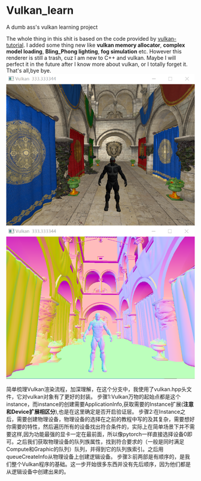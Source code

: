 # Vulkan_learn
A dumb ass's vulkan learning project

The whole thing in this shit is based on the code provided by [vulkan-tutorial](https://vulkan-tutorial.com/Introduction).
I added some thing new like **vulkan memory allocator**, **complex model loading**, **Bling_Phong lighting**, **fog simulation** etc. However this renderer is still a trash, cuz I am new to C++ and vulkan. Maybe I will perfect it in the future after I know more about vulkan, or I totally forget it. That's all,bye bye.
![color_visible](asset/color_visible.png)
![normal_visible](asset/normal_visible.png)

简单梳理Vulkan渲染流程，加深理解，在这个分支中，我使用了vulkan.hpp头文件，它对vulkan对象有了更好的封装。
步骤1:Vulkan万物的起始点都是这个instance，而instance的创建需要ApplicationInfo,获取需要的Instance扩展(**注意和Device扩展相区分**),也是在这里确定是否开启验证层。
步骤2:在Instance之后，需要创建物理设备，物理设备的选择在之前的教程中写的及其复杂，需要想好你需要的特性，然后遍历所有的设备找出符合条件的，实际上在简单场景下并不需要这样,因为功能最强的显卡一定在最前面，所以像pytorch一样直接选择设备0即可。之后我们获取物理设备的队列族属性，找到符合要求的（一般是同时满足Compute和Graphic的队列）队列，并得到它的队列族索引。之后用queueCreateInfo从物理设备上创建逻辑设备。
步骤3:前两部是有顺序的，是我们整个Vulkan程序的基础。这一步开始很多东西并没有先后顺序，因为他们都是从逻辑设备中创建出来的。